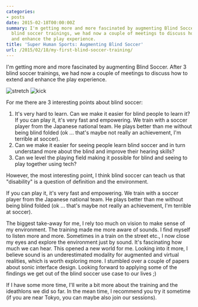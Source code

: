 ```yaml
---
categories:
- posts
date: 2015-02-18T00:00:00Z
summary: I'm getting more and more fascinated by augmenting Blind Soccer. After 3
  blind soccer trainings, we had now a couple of meetings to discuss how to extend
  and enhance the play experience.
title: 'Super Human Sports: Augmenting Blind Soccer'
url: /2015/02/18/my-first-blind-soccer-training/
---
```


I'm getting more and more fascinated by augmenting Blind Soccer. 
After 3 blind soccer trainings, we had now a couple 
of meetings to discuss how to extend and enhance the play experience.

![stretch](/imgs/stretch.jpg)
![kick](/imgs/kick.jpg)


For me there are 3 interesting points about blind 
soccer:

1. It's very hard to learn. Can we make it easier for blind people to learn it?
If you can play it, it's very fast and empowering. We train with a soccer player from the Japanese national team.  He plays better than me without being blind folded (ok ... that's maybe not really an achievement, I'm terrible at soccer). 
2. Can we make it easier for seeing people learn blind soccer and in turn understand more about the blind and improve their hearing skills?
3. Can we level the playing field making it possible for blind and seeing to play together using tech?

However, the most interesting point, I think blind soccer can teach us that "disability" is a question of definition and the environment. 

If you can play it, it's very fast and empowering. We train with a soccer player from the Japanese national team.  He plays better than me without being blind folded (ok ... that's maybe not really an achievement, I'm terrible at soccer). 


The biggest take-away for me, I rely too much on vision to make sense of my environment. The training made me more aware of sounds. I find myself to listen more and more. Sometimes in a train on the street etc., I now close my eyes and explore the environment just by sound. It's fascinating how much we can hear. This opened a new world for me. Looking into it more, I believe sound is an underestimated modality for augmented and virtual realities, which is worth exploring more.
I stumbled over a couple of papers about sonic interface design. Looking forward to applying some of the findings we get out of the blind soccer use case to our lives ;)

If I have some more time, I'll write a bit more about the training and the ideathlons we did so far. In the mean time, I recommend you try it sometime (if you are near Tokyo, you can maybe also join our sessions).
